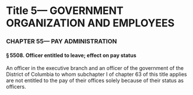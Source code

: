 
# Title 5— GOVERNMENT ORGANIZATION AND EMPLOYEES
### CHAPTER 55— PAY ADMINISTRATION
#### § 5508. Officer entitled to leave; effect on pay status

An officer in the executive branch and an officer of the government of the District of Columbia to whom subchapter I of chapter 63 of this title applies are not entitled to the pay of their offices solely because of their status as officers.
